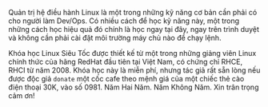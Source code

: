 Quản trị hệ điều hành Linux là một trong những kỹ năng cơ bản cần phải có cho người làm Dev/Ops. Có nhiều cách để học kỹ năng này, một trong những cách học hiệu quả đó chính là học ngay tại đây, ngay trên trình duyệt và không cần phải cài đặt môi trường máy chủ nào để chạy lệnh.


Khóa học Linux Siêu Tốc được thiết kế từ một trong những giảng viên Linux chính thức của hãng RedHat đầu tiên tại Việt Nam, có chứng chỉ RHCE, RHCI từ năm 2008. Khóa học này là miễn phí, nhưng tác giả rất sẵn lòng nếu được độc giả `donate` một cốc cafe theo mệnh giá của một chiếc thẻ cào điện thoại 30K, vào số 0981. Năm Hai Năm. Năm Không Năm. Xin trân trọng cảm ơn!